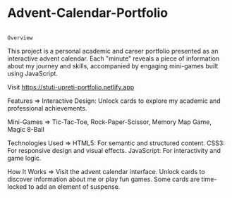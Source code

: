 # Advent-Calendar-Portfolio

                                                                              Overview
This project is a personal academic and career portfolio presented as an interactive advent calendar. Each "minute" reveals a piece of information about my journey and skills, accompanied by engaging mini-games built using JavaScript. 

Visit
https://stuti-upreti-portfolio.netlify.app

Features =>
Interactive Design: Unlock cards to explore my academic and professional achievements.

Mini-Games =>
Tic-Tac-Toe,
Rock-Paper-Scissor,
Memory Map Game,
Magic 8-Ball

Technologies Used =>
HTML5: For semantic and structured content.
CSS3: For responsive design and visual effects.
JavaScript: For interactivity and game logic.

How It Works =>
Visit the advent calendar interface.
Unlock cards to discover information about me or play fun games.
Some cards are time-locked to add an element of suspense.
